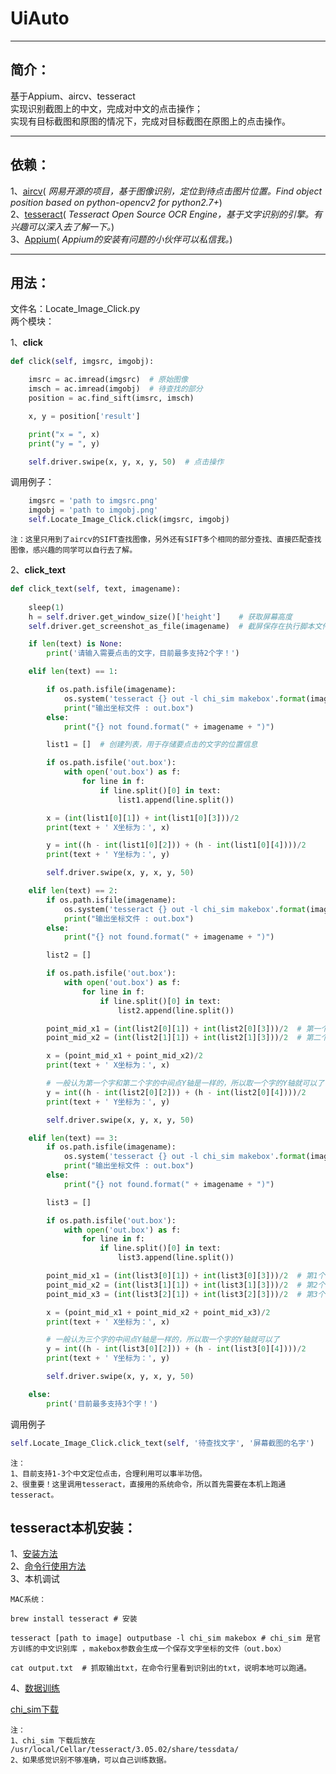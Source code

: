 # UiAuto 
***
## 简介：
基于Appium、aircv、tesseract  
实现识别截图上的中文，完成对中文的点击操作；  
实现有目标截图和原图的情况下，完成对目标截图在原图上的点击操作。
***
## 依赖：
1、[aircv](https://github.com/NetEaseGame/aircv)( *网易开源的项目，基于图像识别，定位到待点击图片位置。Find object position based on python-opencv2 for python2.7+*)  
2、[tesseract](https://github.com/tesseract-ocr/tesseract)( *Tesseract Open Source OCR Engine，基于文字识别的引擎。有兴趣可以深入去了解一下。*)  
3、[Appium](http://appium.io)( *Appium的安装有问题的小伙伴可以私信我。*)  
***
## 用法：
文件名：Locate_Image_Click.py  
两个模块：  

1、**click**  
```python
def click(self, imgsrc, imgobj):

    imsrc = ac.imread(imgsrc)  # 原始图像
    imsch = ac.imread(imgobj)  # 待查找的部分
    position = ac.find_sift(imsrc, imsch)

    x, y = position['result']

    print("x = ", x)
    print("y = ", y)

    self.driver.swipe(x, y, x, y, 50)  # 点击操作
```

调用例子：  
```python    
    imgsrc = 'path to imgsrc.png'
    imgobj = 'path to imgobj.png'
    self.Locate_Image_Click.click(imgsrc, imgobj)
```    
```
注：这里只用到了aircv的SIFT查找图像，另外还有SIFT多个相同的部分查找、直接匹配查找图像，感兴趣的同学可以自行去了解。
```

2、**click_text**  
```python
def click_text(self, text, imagename):
    
    sleep(1)
    h = self.driver.get_window_size()['height']    # 获取屏幕高度
    self.driver.get_screenshot_as_file(imagename)  # 截屏保存在执行脚本文件夹

    if len(text) is None:
        print('请输入需要点击的文字，目前最多支持2个字！')

    elif len(text) == 1:

        if os.path.isfile(imagename):
            os.system('tesseract {} out -l chi_sim makebox'.format(imagename))
            print("输出坐标文件 : out.box")
        else:
            print("{} not found.format(" + imagename + ")")

        list1 = []  # 创建列表，用于存储要点击的文字的位置信息

        if os.path.isfile('out.box'):
            with open('out.box') as f:
                for line in f:
                    if line.split()[0] in text:
                        list1.append(line.split())

        x = (int(list1[0][1]) + int(list1[0][3]))/2
        print(text + ' X坐标为：', x)

        y = int((h - int(list1[0][2])) + (h - int(list1[0][4])))/2
        print(text + ' Y坐标为：', y)

        self.driver.swipe(x, y, x, y, 50)

    elif len(text) == 2:
        if os.path.isfile(imagename):
            os.system('tesseract {} out -l chi_sim makebox'.format(imagename))
            print("输出坐标文件 : out.box")
        else:
            print("{} not found.format(" + imagename + ")")

        list2 = []

        if os.path.isfile('out.box'):
            with open('out.box') as f:
                for line in f:
                    if line.split()[0] in text:
                        list2.append(line.split())

        point_mid_x1 = (int(list2[0][1]) + int(list2[0][3]))/2  # 第一个字的X轴中间点
        point_mid_x2 = (int(list2[1][1]) + int(list2[1][3]))/2  # 第二个字的X轴中间点

        x = (point_mid_x1 + point_mid_x2)/2
        print(text + ' X坐标为：', x)

        # 一般认为第一个字和第二个字的中间点Y轴是一样的，所以取一个字的Y轴就可以了
        y = int((h - int(list2[0][2])) + (h - int(list2[0][4])))/2
        print(text + ' Y坐标为：', y)

        self.driver.swipe(x, y, x, y, 50)

    elif len(text) == 3:
        if os.path.isfile(imagename):
            os.system('tesseract {} out -l chi_sim makebox'.format(imagename))
            print("输出坐标文件 : out.box")
        else:
            print("{} not found.format(" + imagename + ")")

        list3 = []

        if os.path.isfile('out.box'):
            with open('out.box') as f:
                for line in f:
                    if line.split()[0] in text:
                        list3.append(line.split())

        point_mid_x1 = (int(list3[0][1]) + int(list3[0][3]))/2  # 第1个字的X轴中间点
        point_mid_x2 = (int(list3[1][1]) + int(list3[1][3]))/2  # 第2个字的X轴中间点
        point_mid_x3 = (int(list3[2][1]) + int(list3[2][3]))/2  # 第3个字的X轴中间点

        x = (point_mid_x1 + point_mid_x2 + point_mid_x3)/2
        print(text + ' X坐标为：', x)

        # 一般认为三个字的中间点Y轴是一样的，所以取一个字的Y轴就可以了
        y = int((h - int(list3[0][2])) + (h - int(list3[0][4])))/2
        print(text + ' Y坐标为：', y)

        self.driver.swipe(x, y, x, y, 50)

    else:
        print('目前最多支持3个字！')
```

调用例子

```python
self.Locate_Image_Click.click_text(self, '待查找文字', '屏幕截图的名字')

```
```
注：  
1、目前支持1-3个中文定位点击，合理利用可以事半功倍。
2、很重要！这里调用tesseract，直接用的系统命令，所以首先需要在本机上跑通tesseract。
```
## tesseract本机安装：
1、[安装方法](https://github.com/tesseract-ocr/tesseract/wiki)  
2、[命令行使用方法](https://github.com/tesseract-ocr/tesseract/wiki/Command-Line-Usage)  
3、本机调试  
```
MAC系统：  

brew install tesseract # 安装

tesseract [path to image] outputbase -l chi_sim makebox # chi_sim 是官方训练的中文识别库 ，makebox参数会生成一个保存文字坐标的文件（out.box）

cat output.txt  # 抓取输出txt，在命令行里看到识别出的txt，说明本地可以跑通。
```
4、[数据训练](https://github.com/tesseract-ocr/langdata)

[chi_sim下载](https://github.com/tesseract-ocr/tessdata)
```
注：  
1、chi_sim 下载后放在 /usr/local/Cellar/tesseract/3.05.02/share/tessdata/
2、如果感觉识别不够准确，可以自己训练数据。
```
